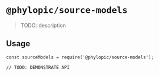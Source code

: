 # `@phylopic/source-models`

> TODO: description

## Usage

```
const sourceModels = require('@phylopic/source-models');

// TODO: DEMONSTRATE API
```
